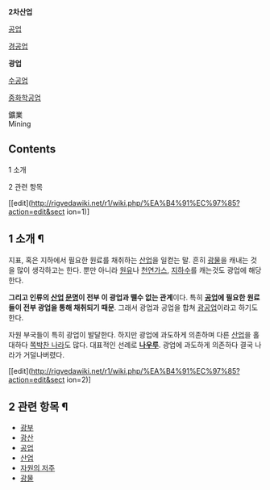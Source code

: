 **2차산업**

[공업](%EA%B3%B5%EC%97%85.md)

[경공업](%EA%B2%BD%EA%B3%B5%EC%97%85.md)

**광업**

[수공업](%EC%88%98%EA%B3%B5%EC%97%85.md)

[중화학공업](%EC%A4%91%ED%99%94%ED%95%99%EA%B3%B5%EC%97%85.md)

  
鑛業  
Mining

## Contents

    

1 소개

2 관련 항목

[[edit](http://rigvedawiki.net/r1/wiki.php/%EA%B4%91%EC%97%85?action=edit&sect
ion=1)]

## 1 소개 ¶

지표, 혹은 지하에서 필요한 원료를 채취하는 [산업](%EC%82%B0%EC%97%85.md)을 일컫는 말. 흔히
[광물](%EA%B4%91%EB%AC%BC.md)을 캐내는 것을 많이 생각하고는 한다. 뿐만 아니라
[원유](%EC%9B%90%EC%9C%A0.md)나
[천연가스](%EC%B2%9C%EC%97%B0%EA%B0%80%EC%8A%A4.md),
[지하수](%EC%A7%80%ED%95%98%EC%88%98.md)를 캐는것도 광업에 해당한다.

  

**그리고 인류의 [산업](%EC%82%B0%EC%97%85.md) [문명](%EB%AC%B8%EB%AA%85.md)이 전부 이 광업과 뗄수 없는 관계**이다. 특히 **[공업](%EA%B3%B5%EC%97%85.md)에 필요한 원료들이 전부 광업을 통해 채취되기 때문**. 그래서 광업과 공업을 합쳐 [광공업](%EA%B4%91%EA%B3%B5%EC%97%85.md)이라고 하기도 한다.

  

자원 부국들이 특히 광업이 발달한다. 하지만 광업에 과도하게 의존하며 다른 [산업](%EC%82%B0%EC%97%85.md)을 홀대하다
[쪽박찬 나라](%EC%9E%90%EC%9B%90%EC%9D%98%20%EC%A0%80%EC%A3%BC.md)도 많다. 대표적인 선례로
**[나우루](%EB%82%98%EC%9A%B0%EB%A3%A8.md)**. 광업에 과도하게 의존하다 결국 나라가 거덜나버렸다.

[[edit](http://rigvedawiki.net/r1/wiki.php/%EA%B4%91%EC%97%85?action=edit&sect
ion=2)]

## 2 관련 항목 ¶

  * [광부](%EA%B4%91%EB%B6%80.md)
  * [광산](%EA%B4%91%EC%82%B0.md)
  * [공업](%EA%B3%B5%EC%97%85.md)
  * [산업](%EC%82%B0%EC%97%85.md)
  * [자원의 저주](%EC%9E%90%EC%9B%90%EC%9D%98%20%EC%A0%80%EC%A3%BC.md)
  * [광물](%EA%B4%91%EB%AC%BC.md)

